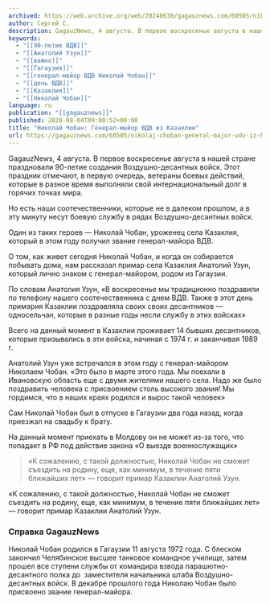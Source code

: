 ```yaml
---
archived: https://web.archive.org/web/20240630/gagauznews.com/60505/nikolaj-choban-general-major-vdv-iz-kazaklii.html
author: Сергей С.
description: GagauzNews, 4 августа. В первое воскресенье августа в нашей стране праздновали 90-летие создания Воздушно-десантных войск. Этот праздник отмечают, в первую очередь, ветераны боевых действий, которые в разное время выполняли свой интернациональный долг в горячих точках мира. Но есть наши соотечественники, которые не в далеком прошлом, а в эту минуту несут боевую службу в рядах Воздушно-десантных войск. Один из таких героев — Николай Чобан, уроженец села Казаклия, который в этом году получил звание генерал-майора ВДВ. О том, как живет сегодня Николай Чобан, и когда он собирается побывать дома, нам рассказал примар села Казаклия Анатолий Узун, который лично знаком с генерал-майором, родом […]
keywords:
  - "[[90-летие ВДВ]]"
  - "[[Анатолий Узун]]"
  - "[[важно]]"
  - "[[Гагаузия]]"
  - "[[генерал-майор ВДВ Николай Чобан]]"
  - "[[день ВДВ]]"
  - "[[Казаклия]]"
  - "[[Николай Чобан]]"
language: ru
publication: "[[gagauznews]]"
published: 2020-08-04T09:00:52+00:00
title: "Николай Чобан: Генерал-майор ВДВ из Казаклии"
url: https://gagauznews.com/60505/nikolaj-choban-general-major-vdv-iz-kazaklii.html
---
```


GagauzNews, 4 августа. В первое воскресенье августа в нашей стране праздновали 90-летие создания Воздушно-десантных войск. Этот праздник отмечают, в первую очередь, ветераны боевых действий, которые в разное время выполняли свой интернациональный долг в горячих точках мира.

Но есть наши соотечественники, которые не в далеком прошлом, а в эту минуту несут боевую службу в рядах Воздушно-десантных войск.

Один из таких героев — Николай Чобан, уроженец села Казаклия, который в этом году получил звание генерал-майора ВДВ.

О том, как живет сегодня Николай Чобан, и когда он собирается побывать дома, нам рассказал примар села Казаклия Анатолий Узун, который лично знаком с генерал-майором, родом из Гагаузии.

По словам Анатолия Узун, «В воскресенье мы традиционно поздравили по телефону нашего соотечественника с днем ВДВ. Также в этот день примэрия Казаклии поздравляла своих своих десантников — односельчан, которые в разные годы несли службу в этих войсках»

Всего на данный момент в Казаклии проживает 14 бывших десантников, которые призывались в эти войска, начиная с 1974 г. и заканчивая 1989 г.

Анатолий Узун уже встречался в этом году с генерал-майором Николаем Чобан. «Это было в марте этого года. Мы поехали в Ивановскую область еще с двумя жителями нашего села. Надо же было поздравить человека с присвоением столь высокого звания! Мы гордимся, что в наших краях родился и вырос такой человек»

Сам Николай Чобан был в отпуске в Гагаузии два года назад, когда приезжал на свадьбу к брату.

На данный момент приехать в Молдову он не может из-за того, что попадает в РФ под действие закона «О выезде военнослужащих»

> «К сожалению, с такой должностью, Николай Чобан не сможет съездить на родину, еще, как минимум, в течение пяти ближайших лет» — говорит примар Казаклии Анатолий Узун.

«К сожалению, с такой должностью, Николай Чобан не сможет съездить на родину, еще, как минимум, в течение пяти ближайших лет» — говорит примар Казаклии Анатолий Узун.

### Справка GagauzNews

Николай Чобан родился в Гагаузии 11 августа 1972 года. С блеском закончил Челябинское высшее танковое командное училище, затем прошел все ступени службы от командира взвода парашютно-десантного полка до  заместителя начальника штаба Воздушно-десантных войск. В декабре прошлого года Николаю Чобан было присвоено звание генерал-майора.